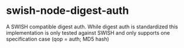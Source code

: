 # swish-node-digest-auth
A SWISH compatible digest auth. While digest auth is standardized this implementation is only tested against SWISH and only supports one specification case (qop = auth; MD5 hash)
